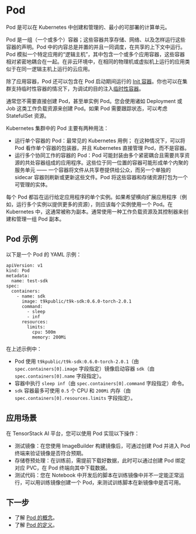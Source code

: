# Pod

Pod 是可以在 Kubernetes 中创建和管理的、最小的可部署的计算单元。

Pod 是一组（一个或多个）容器；这些容器共享存储、网络、以及怎样运行这些容器的声明。Pod 中的内容总是并置的并且一同调度，在共享的上下文中运行。Pod 模拟一个特定应用的“逻辑主机”，其中包含一个或多个应用容器，这些容器相对紧密地耦合在一起。在非云环境中，在相同的物理机或虚拟机上运行的应用类似于在同一逻辑主机上运行的云应用。

除了应用容器，Pod 还可以包含在 Pod 启动期间运行的 <a target="_blank" rel="noopener noreferrer" href="https://kubernetes.io/docs/concepts/workloads/pods/init-containers/">Init 容器</a>。你也可以在集群支持临时性容器的情况下，为调试的目的注入<a target="_blank" rel="noopener noreferrer" href="https://kubernetes.io/docs/concepts/workloads/pods/ephemeral-containers/">临时性容器</a>。

通常您不需要直接创建 Pod，甚至单实例 Pod。您会使用诸如 Deployment 或 Job 这类工作负载资源来创建 Pod。如果 Pod 需要跟踪状态，可以考虑 StatefulSet 资源。

Kubernetes 集群中的 Pod 主要有两种用法：

* 运行单个容器的 Pod：最常见的 Kubernetes 用例； 在这种情况下，可以将 Pod 看作单个容器的包装器，并且 Kubernetes 直接管理 Pod，而不是容器。
* 运行多个协同工作的容器的 Pod：Pod 可能封装由多个紧密耦合且需要共享资源的共处容器组成的应用程序。这些位于同一位置的容器可能形成单个内聚的服务单元 —— 一个容器将文件从共享卷提供给公众，而另一个单独的 sidecar 容器则刷新或更新这些文件。Pod 将这些容器和存储资源打包为一个可管理的实体。

每个 Pod 都旨在运行给定应用程序的单个实例。如果希望横向扩展应用程序（例如，运行多个实例以提供更多的资源），则应该每个实例使用一个 Pod。在 Kubernetes 中，这通常被称为副本。通常使用一种工作负载资源及其控制器来创建和管理一组 Pod 副本。

## Pod 示例

以下是一个 Pod 的 YAML 示例：

```
apiVersion: v1
kind: Pod
metadata:
  name: test-sdk
spec:
  containers:
    - name: sdk
      image: t9kpublic/t9k-sdk:0.6.0-torch-2.0.1
      command:
        - sleep
        - inf
      resources:
        limits:
          cpu: 500m
          memory: 200Mi
```

在上述示例中：

* Pod 使用 `t9kpublic/t9k-sdk:0.6.0-torch-2.0.1`（由 `spec.containers[0].image` 字段指定）镜像启动容器 `sdk`（由 `spec.containers[0].name` 字段指定）。
* 容器中执行 `sleep inf`（由 `spec.containers[0].command` 字段指定）命令。
* `sdk` 容器最多可使用 `0.5` 个 CPU 和 `200Mi` 内存（由 `spec.containers[0].resources.limits` 字段指定）。

## 应用场景

在 TensorStack AI 平台，您可以使用 Pod 实现以下操作：

* 测试镜像：在您使用 ImageBuilder 构建镜像后，可通过创建 Pod 并进入 Pod 终端来验证镜像是否符合预期。
* 存储卷预处理：在训练前，需提前下载好数据，此时可以通过创建 Pod 绑定对应 PVC，在 Pod 终端向其中下载数据。
* 测试代码：您在 Notebook 中开发后的脚本在训练镜像中并不一定能正常运行，可以用训练镜像创建一个 Pod，来测试训练脚本在新镜像中是否可用。

## 下一步

* 了解 <a target="_blank" rel="noopener noreferrer" href="https://kubernetes.io/docs/concepts/workloads/pods/">Pod 的概念</a>。
* 了解 <a target="_blank" rel="noopener noreferrer" href="https://kubernetes.io/docs/reference/kubernetes-api/workload-resources/pod-v1/">Pod 的定义</a>。
